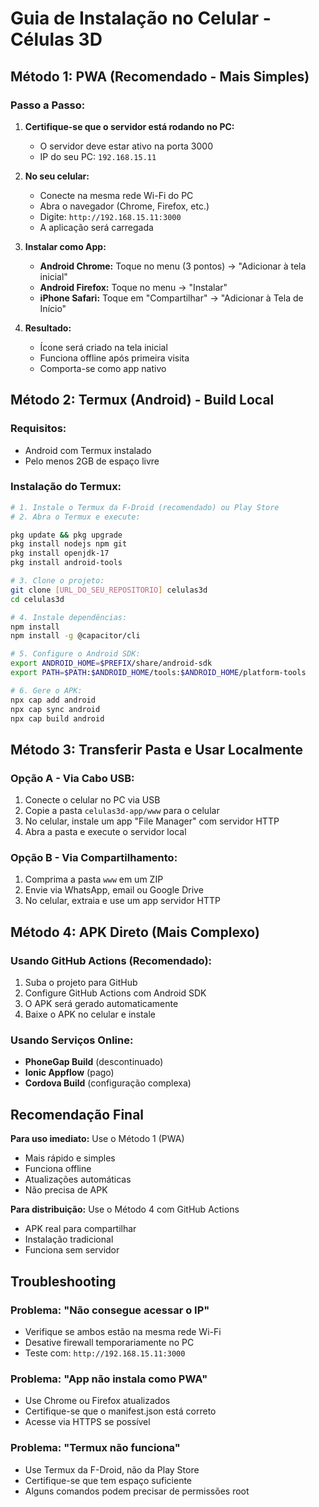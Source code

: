 # Guia de Instalação no Celular - Células 3D

## Método 1: PWA (Recomendado - Mais Simples)

### Passo a Passo:
1. **Certifique-se que o servidor está rodando no PC:**
   - O servidor deve estar ativo na porta 3000
   - IP do seu PC: `192.168.15.11`

2. **No seu celular:**
   - Conecte na mesma rede Wi-Fi do PC
   - Abra o navegador (Chrome, Firefox, etc.)
   - Digite: `http://192.168.15.11:3000`
   - A aplicação será carregada

3. **Instalar como App:**
   - **Android Chrome:** Toque no menu (3 pontos) → "Adicionar à tela inicial"
   - **Android Firefox:** Toque no menu → "Instalar"
   - **iPhone Safari:** Toque em "Compartilhar" → "Adicionar à Tela de Início"

4. **Resultado:**
   - Ícone será criado na tela inicial
   - Funciona offline após primeira visita
   - Comporta-se como app nativo

## Método 2: Termux (Android) - Build Local

### Requisitos:
- Android com Termux instalado
- Pelo menos 2GB de espaço livre

### Instalação do Termux:
```bash
# 1. Instale o Termux da F-Droid (recomendado) ou Play Store
# 2. Abra o Termux e execute:

pkg update && pkg upgrade
pkg install nodejs npm git
pkg install openjdk-17
pkg install android-tools

# 3. Clone o projeto:
git clone [URL_DO_SEU_REPOSITORIO] celulas3d
cd celulas3d

# 4. Instale dependências:
npm install
npm install -g @capacitor/cli

# 5. Configure o Android SDK:
export ANDROID_HOME=$PREFIX/share/android-sdk
export PATH=$PATH:$ANDROID_HOME/tools:$ANDROID_HOME/platform-tools

# 6. Gere o APK:
npx cap add android
npx cap sync android
npx cap build android
```

## Método 3: Transferir Pasta e Usar Localmente

### Opção A - Via Cabo USB:
1. Conecte o celular no PC via USB
2. Copie a pasta `celulas3d-app/www` para o celular
3. No celular, instale um app "File Manager" com servidor HTTP
4. Abra a pasta e execute o servidor local

### Opção B - Via Compartilhamento:
1. Comprima a pasta `www` em um ZIP
2. Envie via WhatsApp, email ou Google Drive
3. No celular, extraia e use um app servidor HTTP

## Método 4: APK Direto (Mais Complexo)

### Usando GitHub Actions (Recomendado):
1. Suba o projeto para GitHub
2. Configure GitHub Actions com Android SDK
3. O APK será gerado automaticamente
4. Baixe o APK no celular e instale

### Usando Serviços Online:
- **PhoneGap Build** (descontinuado)
- **Ionic Appflow** (pago)
- **Cordova Build** (configuração complexa)

## Recomendação Final

**Para uso imediato:** Use o Método 1 (PWA)
- Mais rápido e simples
- Funciona offline
- Atualizações automáticas
- Não precisa de APK

**Para distribuição:** Use o Método 4 com GitHub Actions
- APK real para compartilhar
- Instalação tradicional
- Funciona sem servidor

## Troubleshooting

### Problema: "Não consegue acessar o IP"
- Verifique se ambos estão na mesma rede Wi-Fi
- Desative firewall temporariamente no PC
- Teste com: `http://192.168.15.11:3000`

### Problema: "App não instala como PWA"
- Use Chrome ou Firefox atualizados
- Certifique-se que o manifest.json está correto
- Acesse via HTTPS se possível

### Problema: "Termux não funciona"
- Use Termux da F-Droid, não da Play Store
- Certifique-se que tem espaço suficiente
- Alguns comandos podem precisar de permissões root